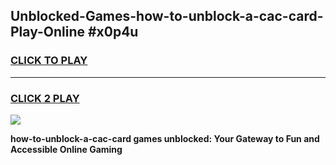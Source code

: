 
## Unblocked-Games-how-to-unblock-a-cac-card-Play-Online #x0p4u
<h3>
<a href="https://news.freeplayer.one?title=how-to-unblock-a-cac-card&ref=3">CLICK TO PLAY</a></h3>
<hr>

<h3>
<a href="https://news.freeplayer.one?title=how-to-unblock-a-cac-card&ref=3">CLICK 2 PLAY</a>
  
</h3>

<a href="https://news.freeplayer.one?title=how-to-unblock-a-cac-card&ref=3"><img src="https://clearcache.store/games.png"></a>


**how-to-unblock-a-cac-card games unblocked: Your Gateway to Fun and Accessible Online Gaming**
